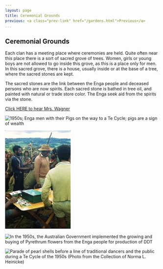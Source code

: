 ```yaml
---
layout: page
title: Ceremonial Grounds
previous: <a class="prev-link" href="/gardens.html">Previous</a>
...
```

## Ceremonial Grounds

Each clan has a meeting place where ceremonies are held. Quite often
near this place there is a sort of sacred grove of trees. Women, girls
or young boys are not allowed to go inside this grove, as this is a place
only for men. In this sacred grove, there is a house, usually inside or
at the base of a tree, where the sacred stones are kept.

The sacred stones are the link between the Enga people and deceased
persons who are now spirits. Each sacred stone is bathed in tree oil,
and painted with natural or trade store color. The Enga seek aid from
the spirits via the stone.

[Click HERE to hear Mrs. Wagner](audio/080-001.mp3)

![1950s; Enga men with their Pigs on the way to a Te Cycle;
pigs are a sign of wealth](images/081-01.jpg)

![The Aga Nut; a prized possession bartered on the trade route](images/081-02.jpg)

![In the 1950s, the Australian Government implemented the growing and
buying of Pyrethrum flowers from the Enga people for production of DDT](images/081-03.jpg)

![Parade of pearl shells before a line of traditional dancers and the public during a Te Cycle of the 1950s
(Photo from the Collection of Norma L. Heinicke)](images/081-04.jpg)